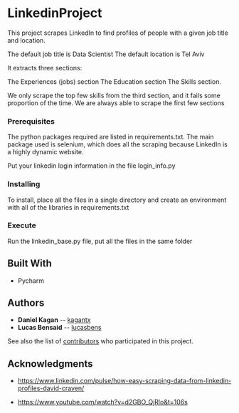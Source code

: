 # LinkedinProject

This project scrapes LinkedIn to find profiles of people with a given job title and location.

The default job title is Data Scientist
The default location is Tel Aviv

It extracts three sections:

The Experiences (jobs) section
The Education section
The Skills section.

We only scrape the top few skills from the third section, and it fails some proportion of the time.
We are always able to scrape the first few sections




### Prerequisites

The python packages required are listed in requirements.txt. The main package
used is selenium, which does all the scraping because LinkedIn is a highly dynamic website.

Put your linkedin login information in the file login_info.py

### Installing

To install, place all the files in a single directory and create an environment with all of the 
libraries in requirements.txt

### Execute

Run the linkedin_base.py file, put all the files in the same folder

## Built With

* Pycharm

## Authors

* **Daniel Kagan** -- [kagantx](https://github.com/kagantx)
* **Lucas Bensaid** -- [lucasbens](https://github.com/lucasbens)

See also the list of [contributors](https://github.com/kagantx/contributors) who participated in this project.


## Acknowledgments

* https://www.linkedin.com/pulse/how-easy-scraping-data-from-linkedin-profiles-david-craven/

* https://www.youtube.com/watch?v=d2GBO_QjRlo&t=106s

